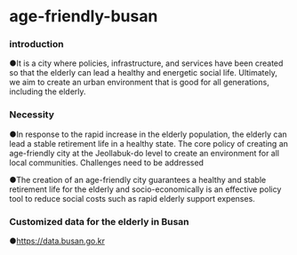 # age-friendly-busan

### introduction
●It is a city where policies, infrastructure, and services have been created so that the elderly can lead a healthy and energetic social life. Ultimately, we aim to create an urban environment that is good for all generations, including the elderly.

### Necessity
●In response to the rapid increase in the elderly population, the elderly can lead a stable retirement life in a healthy state.
The core policy of creating an age-friendly city at the Jeollabuk-do level to create an environment for all local communities.
Challenges need to be addressed

●The creation of an age-friendly city guarantees a healthy and stable retirement life for the elderly and socio-economically
is an effective policy tool to reduce social costs such as rapid elderly support expenses.

### Customized data for the elderly in Busan
●https://data.busan.go.kr

